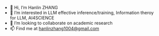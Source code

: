 - 👋 Hi, I’m Hanlin ZHANG
- 👀 I’m interested in LLM effective inference/training, Information theroy for LLM, AI4SCIENCE
- 💞️ I’m looking to collaborate on academic research
- 📫 Find me at hanlinzhang1004@gmail.com

<!---
Hanlin1004/Hanlin1004 is a ✨ special ✨ repository because its `README.md` (this file) appears on your GitHub profile.
You can click the Preview link to take a look at your changes.
--->
